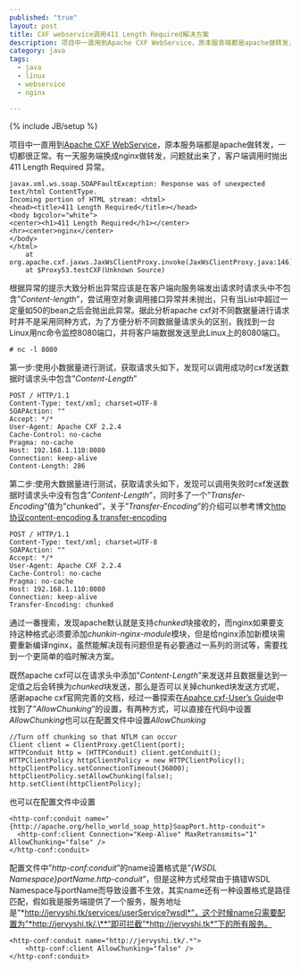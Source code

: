 ```yaml
---
published: "true"
layout: post
title: CXF webservice调用411 Length Required解决方案
description: 项目中一直用到Apache CXF WebService，原本服务端都是apache做转发，一切都很正常。有一天服务端换成nginx做转发，问题就出来了，客户端调用时抛出 411 Length Required 异常。
category: java
tags: 
  - java
  - linux
  - webservice
  - nginx

---
```


{% include JB/setup %}

项目中一直用到[Apache CXF WebService](http://cxf.apache.org/)，原本服务端都是apache做转发，一切都很正常。有一天服务端换成nginx做转发，问题就出来了，客户端调用时抛出 411 Length Required 异常。

	javax.xml.ws.soap.SOAPFaultException: Response was of unexpected text/html ContentType.  
	Incoming portion of HTML stream: <html>
	<head><title>411 Length Required</title></head>
	<body bgcolor="white">
	<center><h1>411 Length Required</h1></center>
	<hr><center>nginx</center>
	</body>
	</html>
		at org.apache.cxf.jaxws.JaxWsClientProxy.invoke(JaxWsClientProxy.java:146)
		at $Proxy53.testCXF(Unknown Source)

根据异常的提示大致分析出异常应该是在客户端向服务端发出请求时请求头中不包含”*Content-length*”，尝试用空对象调用接口异常并未抛出，只有当List中超过一定量如50的bean之后会抛出此异常。据此分析apache cxf对不同数据量进行请求时并不是采用同种方式，为了方便分析不同数据量请求头的区别，我找到一台Linux用nc命令监控8080端口，并将客户端数据发送至此Linux上的8080端口。

	# nc -l 8080

第一步:使用小数据量进行测试，获取请求头如下，发现可以调用成功时cxf发送数据时请求头中包含”*Content-Length*”

	POST / HTTP/1.1
	Content-Type: text/xml; charset=UTF-8
	SOAPAction: ""
	Accept: */*
	User-Agent: Apache CXF 2.2.4
	Cache-Control: no-cache
	Pragma: no-cache
	Host: 192.168.1.110:8080
	Connection: keep-alive
	Content-Length: 286

第二步:使用大数据量进行测试，获取请求头如下，发现可以调用失败时cxf发送数据时请求头中没有包含”*Content-Length*”，同时多了一个”*Transfer-Encoding*”值为”chunked”，关于”*Transfer-Encoding*”的介绍可以参考博文[http协议content-encoding & transfer-encoding](http://www.51testing.com/?uid-390472-action-viewspace-itemid-233985)

	POST / HTTP/1.1
	Content-Type: text/xml; charset=UTF-8
	SOAPAction: ""
	Accept: */*
	User-Agent: Apache CXF 2.2.4
	Cache-Control: no-cache
	Pragma: no-cache
	Host: 192.168.1.110:8080
	Connection: keep-alive
	Transfer-Encoding: chunked

通过一番搜索，发现apache默认就是支持*chunked*块接收的，而nginx如果要支持这种格式必须要添加*chunkin-nginx-module*模块，但是给nginx添加新模块需要重新编译nginx，虽然能解决现有问题但是有必要通过一系列的测试等，需要找到一个更简单的临时解决方案。

既然apache cxf可以在请求头中添加”*Content-Length*”来发送并且数据量达到一定值之后会转换为*chunked*块发送，那么是否可以关掉chunked块发送方式呢，感谢apache cxf官网完善的文档，经过一番探索在[Apahce cxf-User’s Guide](http://cxf.apache.org/docs/client-http-transport-including-ssl-support.html)中找到了”*AllowChunking*”的设置，有两种方式，可以直接在代码中设置*AllowChunking*也可以在配置文件中设置*AllowChunking*

	//Turn off chunking so that NTLM can occur
	Client client = ClientProxy.getClient(port);
	HTTPConduit http = (HTTPConduit) client.getConduit();
	HTTPClientPolicy httpClientPolicy = new HTTPClientPolicy();
	httpClientPolicy.setConnectionTimeout(36000);
	httpClientPolicy.setAllowChunking(false);
	http.setClient(httpClientPolicy);

也可以在配置文件中设置

	<http-conf:conduit name="{http://apache.org/hello_world_soap_http}SoapPort.http-conduit">
	  <http-conf:client Connection="Keep-Alive" MaxRetransmits="1" AllowChunking="false" />
	</http-conf:conduit>

配置文件中”*http-conf:conduit*”的name设置格式是”*{WSDL Namespace}portName.http-conduit*”，但是这种方式经常由于搞错WSDL Namespace与portName而导致设置不生效，其实name还有一种设置格式是路径匹配，假如我是服务端提供了一个服务，服务地址是”*http://jervyshi.tk/services/userService?wsdl*”，这个时候name只需要配置为”*http://jervyshi.tk/.\**”即可拦截”*http://jervyshi.tk*”下的所有服务。

	<http-conf:conduit name="http://jervyshi.tk/.*">
  		<http-conf:client AllowChunking="false" />
	</http-conf:conduit>
